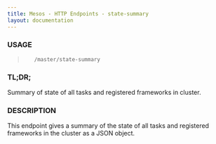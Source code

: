 ```yaml
---
title: Mesos - HTTP Endpoints - state-summary
layout: documentation
---
```

<!--- This is an automatically generated file. DO NOT EDIT! --->

### USAGE ###
>        /master/state-summary

### TL;DR; ###
Summary of state of all tasks and registered frameworks in cluster.

### DESCRIPTION ###
This endpoint gives a summary of the state of all tasks and
registered frameworks in the cluster as a JSON object.